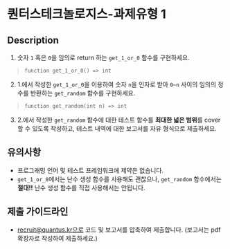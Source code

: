 # 퀀터스테크놀로지스-과제유형 1

## Description
1. 숫자 `1` 혹은 `0`을 임의로 return 하는 `get_1_or_0` 함수를 구현하세요.

> ```function get_1_or_0() => int```

2. 1.에서 작성한 `get_1_or_0`을 이용하여 숫자 `n`을 인자로 받아 `0~n` 사이의 임의의 정수를 반환하는 `get_random` 함수를 구현하세요.

> ```function get_random(int n) => int```

3. 2.에서 작성한 `get_random` 함수에 대한 테스트 함수를 **최대한 넓은 범위**를 cover할 수 있도록 작성하고, 테스트 내역에 대한 보고서를 자유 형식으로 제출하세요.

## 유의사항

- 프로그래밍 언어 및 테스트 프레임워크에 제약은 없습니다.
- `get_1_or_0`에서는 난수 생성 함수를 사용해도 괜찮으나, `get_random` 함수에서는 **절대!!** 난수 생성 함수를 직접 사용해서는 안됩니다. 

## 제출 가이드라인
- recruit@quantus.kr으로 코드 및 보고서를 압축하여 제출합니다. (보고서는 pdf 확장자로 작성하여 제출하세요.)
